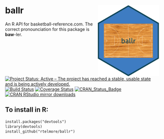 # ballr <img src="man/figures/court-3.png" width = "200" align="right" />

An R API for basketball-reference.com.  The correct pronounciation for this 
package is **baw**-ler. 

[![Project Status: Active – The project has reached a stable, usable state and is being actively developed.](http://www.repostatus.org/badges/latest/active.svg)](http://www.repostatus.org/#active)
[![Build Status](https://travis-ci.org/rtelmore/ballr.svg?branch=master)](https://travis-ci.org/rtelmore/ballr)
[![Coverage Status](https://img.shields.io/codecov/c/github/rtelmore/ballr/master.svg)](https://codecov.io/github/rtelmore/ballr?branch=master)
[![CRAN_Status_Badge](http://www.r-pkg.org/badges/version/ballr)](https://cran.r-project.org/package=ballr)
[![CRAN RStudio mirror downloads](http://cranlogs.r-pkg.org/badges/ballr)](http://www.r-pkg.org/pkg/ballr)

## To install in R:

```
install.packages("devtools")
library(devtools)
install_github("rtelmore/ballr")
```
 
